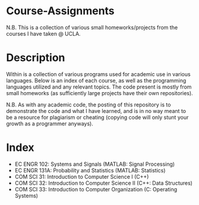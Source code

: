 # Course-Assignments
N.B. This is a collection of various small homeworks/projects from the courses I have taken @ UCLA.

# Description
Within is a collection of various programs used for academic use in various languages. Below is an index of each course, as well as the programming languages utilized and any relevant topics. The code present is mostly from small homeworks (as sufficiently large projects have their own repositories). 

N.B. As with any academic code, the posting of this repository is to demonstrate the code and what I have learned, and is in no way meant to be a resource for plagiarism or cheating (copying code will only stunt your growth as a programmer anyways).

# Index
- EC ENGR 102: Systems and Signals (MATLAB: Signal Processing)
- EC ENGR 131A: Probability and Statistics (MATLAB: Statistics)
- COM SCI 31: Introduction to Computer Science I (C++)
- COM SCI 32: Introduction to Computer Science II (C++: Data Structures)
- COM SCI 33: Introduction to Computer Organization (C: Operating Systems)
